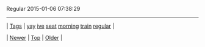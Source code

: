 <!--
title: Regular 2015-01-06 07
date: 2020-06-28T15:27:00.059Z
tags: yay, ive, seat, morning, train, regular
-->


Regular 2015-01-06 07:38:29



<!--BOTTOM-POST-NAVIGATION-->
---

| [Tags](tags.md) | [yay](tag-yay.md) [ive](tag-ive.md) [seat](tag-seat.md) [morning](tag-morning.md) [train](tag-train.md) [regular](tag-regular.md) |

| [Newer](107115998382.md) | [Top](index.md) | [Older](107329446414.md) |